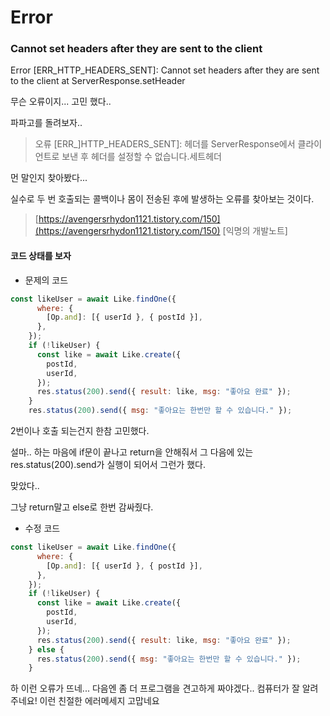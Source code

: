 # Error

### Cannot set headers after they are sent to the client

Error [ERR_HTTP_HEADERS_SENT]: Cannot set headers after they are sent to the client at ServerResponse.setHeader

무슨 오류이지... 고민 했다.. 

파파고를 돌려보자..

> 오류 [ERR_]HTTP_HEADERS_SENT]: 헤더를 ServerResponse에서 클라이언트로 보낸 후 헤더를 설정할 수 없습니다.세트헤더

먼 말인지 찾아봤다...

실수로 두 번 호출되는 콜백이나 몸이 전송된 후에 발생하는 오류를 찾아보는 것이다.

> [https://avengersrhydon1121.tistory.com/150](https://avengersrhydon1121.tistory.com/150) [익명의 개발노트]
> 

#### 코드 상태를 보자

- 문제의 코드

```jsx
const likeUser = await Like.findOne({
      where: {
        [Op.and]: [{ userId }, { postId }],
      },
    });
    if (!likeUser) {
      const like = await Like.create({
        postId,
        userId,
      });
      res.status(200).send({ result: like, msg: "좋아요 완료" });
    } 
    res.status(200).send({ msg: "좋아요는 한번만 할 수 있습니다." });
```

2번이나 호출 되는건지 한참 고민했다.

설마.. 하는 마음에 if문이 끝나고 return을 안해줘서 그 다음에 있는 res.status(200).send가 실행이 되어서 그런가 했다.

맞았다..

그냥 return말고 else로 한번 감싸줬다.

- 수정 코드

```jsx
const likeUser = await Like.findOne({
      where: {
        [Op.and]: [{ userId }, { postId }],
      },
    });
    if (!likeUser) {
      const like = await Like.create({
        postId,
        userId,
      });
      res.status(200).send({ result: like, msg: "좋아요 완료" });
    } else {
      res.status(200).send({ msg: "좋아요는 한번만 할 수 있습니다." });
    }
```

하 이런 오류가 뜨네... 다음엔 좀 더 프로그램을 견고하게 짜야겠다.. 컴퓨터가 잘 알려주네요! 이런 친절한 에러메세지 고맙네요
